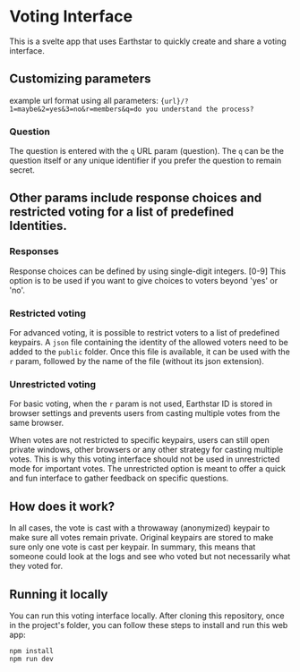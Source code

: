 # Voting Interface

This is a svelte app that uses Earthstar to quickly create and share a voting interface.

## Customizing parameters

example url format using all parameters: 
`{url}/?1=maybe&2=yes&3=no&r=members&q=do you understand the process?`

### Question
The question is entered with the `q` URL param (question).
The `q` can be the question itself or any unique identifier if you prefer the question to remain secret.

## Other params include response choices and restricted voting for a list of predefined Identities.

### Responses
Response choices can be defined by using single-digit integers. [0-9]
This option is to be used if you want to give choices to voters beyond 'yes' or 'no'.

### Restricted voting
For advanced voting, it is possible to restrict voters to a list of predefined keypairs.
A `json` file containing the identity of the allowed voters need to be added to the `public` folder.
Once this file is available, it can be used with the `r` param, followed by the name of the file (without its json extension).

### Unrestricted voting
For basic voting, when the `r` param is not used, Earthstar ID is stored in browser settings and prevents users from casting multiple votes from the same browser.

When votes are not restricted to specific keypairs, users can still open private windows, other browsers or any other strategy for casting multiple votes.
This is why this voting interface should not be used in unrestricted mode for important votes. The unrestricted option is meant to offer a quick and fun interface to gather feedback on specific questions.

## How does it work?
In all cases, the vote is cast with a throwaway (anonymized) keypair to make sure all votes remain private.
Original keypairs are stored to make sure only one vote is cast per keypair.
In summary, this means that someone could look at the logs and see who voted but not necessarily what they voted for.



## Running it locally
You can run this voting interface locally.
After cloning this repository, once in the project's folder, you can follow these steps to install and run this web app:
```
npm install
npm run dev
```

